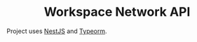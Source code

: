 <h1 align="center">Workspace Network API</h1>

Project uses [NestJS](https://nestjs.com/) and [Typeorm](https://typeorm.io/).
